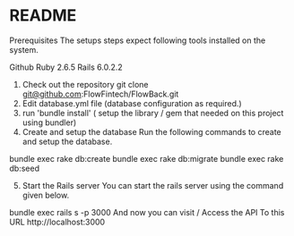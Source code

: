 # README

Prerequisites
The setups steps expect following tools installed on the system.

Github
Ruby 2.6.5
Rails 6.0.2.2
1. Check out the repository
git clone git@github.com:FlowFintech/FlowBack.git
2. Edit database.yml file
   (database configuration as required.)
3. run 'bundle install'
   ( setup the library / gem that needed on this project using bundler)
4. Create and setup the database
Run the following commands to create and setup the database.

bundle exec rake db:create
bundle exec rake db:migrate
bundle exec rake db:seed

5. Start the Rails server
You can start the rails server using the command given below.

bundle exec rails s -p 3000
And now you can visit / Access the API To this URL http://localhost:3000
